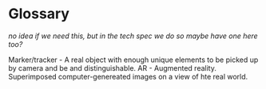 # Glossary
_no idea if we need this, but in the tech spec we do so maybe have one here too?_

Marker/tracker - A real object with enough unique elements to be picked up by camera and be and distinguishable.
AR - Augmented reality. Superimposed computer-genereated images on a view of hte real world.
